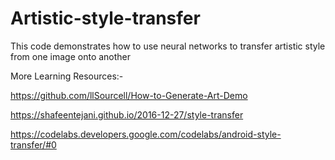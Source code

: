 # Artistic-style-transfer
This code demonstrates how to use neural networks to transfer artistic style from one image onto another

More Learning Resources:-

https://github.com/llSourcell/How-to-Generate-Art-Demo

https://shafeentejani.github.io/2016-12-27/style-transfer

https://codelabs.developers.google.com/codelabs/android-style-transfer/#0
